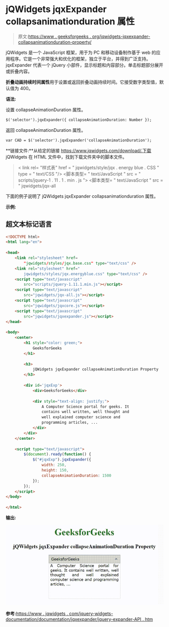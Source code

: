 # jQWidgets jqxExpander collapsanimationduration 属性

> 原文:[https://www . geeksforgeeks . org/jqwidgets-jqxexpander-collapsanimationduration-property/](https://www.geeksforgeeks.org/jqwidgets-jqxexpander-collapseanimationduration-property/)

jQWidgets 是一个 JavaScript 框架，用于为 PC 和移动设备制作基于 web 的应用程序。它是一个非常强大和优化的框架，独立于平台，并得到广泛支持。jqxExpander 代表一个 jQuery 小部件，显示标题和内容部分。单击标题部分展开或折叠内容。

**折叠动画持续时间属性**用于设置或返回折叠动画持续时间。它接受数字类型值，默认值为 400。

**语法:**

设置 collapseAnimationDuration 属性。

```html
$('selector').jqxExpander({ collapseAnimationDuration: Number });
```

返回 collapseAnimationDuration 属性。

```html
var CAD = $('selector').jqxExpander('collapseAnimationDuration');
```

**链接文件:**从给定的链接 https://www.jqwidgets.com/download/.下载 jQWidgets 在 HTML 文件中，找到下载文件夹中的脚本文件。

> <link rel="”stylesheet”" href="”jqwidgets/styles/jqx.base.css”" type="”text/css”">
> < link rel= "样式表" href = " jqwidgets/style/jqx . energy blue . CSS " type = " text/CSS "/>
> <脚本类型= " text/JavaScript " src = " scripts/jquery-1 . 11 . 1 . min . js "></脚本>
> <脚本类型= " text/JavaScript " src = " jqwidgets/jqx-all

下面的例子说明了 jQWidgets jqxExpander collapsanimationduration 属性。

**示例:**

## 超文本标记语言

```html
<!DOCTYPE html>
<html lang="en">

<head>
    <link rel="stylesheet" href=
        "jqwidgets/styles/jqx.base.css" type="text/css" />
    <link rel="stylesheet" href="
        jqwidgets/styles/jqx.energyblue.css" type="text/css" />
    <script type="text/javascript" 
        src="scripts/jquery-1.11.1.min.js"></script>
    <script type="text/javascript" 
        src="jqwidgets/jqx-all.js"></script>
    <script type="text/javascript" 
        src="jqwidgets/jqxcore.js"></script>
    <script type="text/javascript" 
        src="jqwidgets/jqxexpander.js"></script>
</head>

<body>
    <center>
        <h1 style="color: green;">
            GeeksforGeeks
        </h1>

        <h3>
            jQWidgets jqxExpander collapseAnimationDuration Property
        </h3>

        <div id='jqxExp'>
            <div>GeeksforGeeks</div>

            <div style="text-align: justify;">
                A Computer Science portal for geeks. It 
                contains well written, well thought and 
                well explained computer science and 
                programming articles, ...
            </div>
        </div>
    </center>

    <script type="text/javascript">
        $(document).ready(function() {
            $("#jqxExp").jqxExpander({ 
                width: 250, 
                height: 150,
                collapseAnimationDuration: 1500
            });
        });
    </script>
</body>

</html>
```

**输出:**

![](img/541dd11f89a4f4b9f9db2b28938eae9b.png)

**参考:**[https://www . jqwidgets . com/jquery-widgets-documentation/documentation/jqxexpander/jquery-expander-API . htm](https://www.jqwidgets.com/jquery-widgets-documentation/documentation/jqxexpander/jquery-expander-api.htm)